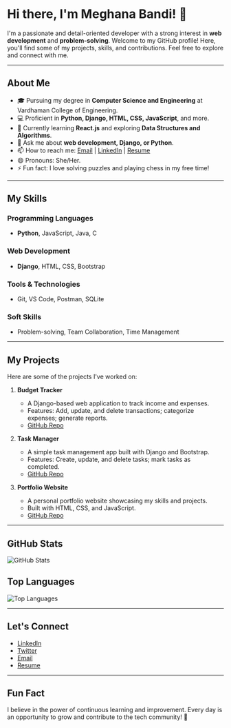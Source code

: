 # Hi there, I'm Meghana Bandi! 👋

I'm a passionate and detail-oriented developer with a strong interest in **web development** and **problem-solving**. Welcome to my GitHub profile! Here, you'll find some of my projects, skills, and contributions. Feel free to explore and connect with me.

---

## About Me
- 🎓 Pursuing my degree in **Computer Science and Engineering** at Vardhaman College of Engineering.
- 💻 Proficient in **Python, Django, HTML, CSS, JavaScript**, and more.
- 🌱 Currently learning **React.js** and exploring **Data Structures and Algorithms**.
- 💬 Ask me about **web development, Django, or Python**.
- 📫 How to reach me: [Email](mailto:bandimeghana22cm@student.vardhaman.org) | [LinkedIn](https://linkedin.com/in/your-linkedin) | [Resume](https://vardhamancoe-my.sharepoint.com/my?id=%2Fpersonal%2Fbandimeghana22cm%5Fstudent%5Fvardhaman%5Forg%2FDocuments%2FRESUME%2Epdf&parent=%2Fpersonal%2Fbandimeghana22cm%5Fstudent%5Fvardhaman%5Forg%2FDocuments&ga=1)
- 😄 Pronouns: She/Her.
- ⚡ Fun fact: I love solving puzzles and playing chess in my free time!

---

## My Skills
### Programming Languages
- **Python**, JavaScript, Java, C
### Web Development
- **Django**, HTML, CSS, Bootstrap
### Tools & Technologies
- Git, VS Code, Postman, SQLite
### Soft Skills
- Problem-solving, Team Collaboration, Time Management

---

## My Projects
Here are some of the projects I've worked on:
1. **Budget Tracker**  
   - A Django-based web application to track income and expenses.  
   - Features: Add, update, and delete transactions; categorize expenses; generate reports.  
   - [GitHub Repo](https://github.com/meghana315/budget-tracker)

2. **Task Manager**  
   - A simple task management app built with Django and Bootstrap.  
   - Features: Create, update, and delete tasks; mark tasks as completed.  
   - [GitHub Repo](https://github.com/meghana315/task-manager)

3. **Portfolio Website**  
   - A personal portfolio website showcasing my skills and projects.  
   - Built with HTML, CSS, and JavaScript.  
   - [GitHub Repo](https://github.com/meghana315/portfolio)

---

## GitHub Stats
![GitHub Stats](https://github-readme-stats.vercel.app/api?username=meghana315&show_icons=true&theme=radical)

## Top Languages
![Top Languages](https://github-readme-stats.vercel.app/api/top-langs/?username=meghana315&layout=compact&theme=radical)

---

## Let's Connect
- [LinkedIn](https://linkedin.com/in/your-linkedin)  
- [Twitter](https://twitter.com/your-handle)  
- [Email](mailto:bandimeghana22cm@student.vardhaman.org)  
- [Resume](https://vardhamancoe-my.sharepoint.com/my?id=%2Fpersonal%2Fbandimeghana22cm%5Fstudent%5Fvardhaman%5Forg%2FDocuments%2FRESUME%2Epdf&parent=%2Fpersonal%2Fbandimeghana22cm%5Fstudent%5Fvardhaman%5Forg%2FDocuments&ga=1)

---

## Fun Fact
I believe in the power of continuous learning and improvement. Every day is an opportunity to grow and contribute to the tech community! 🚀
